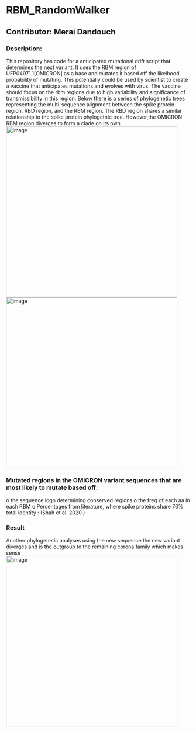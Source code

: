 # RBM_RandomWalker

## Contributor: Merai Dandouch

### Description: 
This repository has code for a anticipated mutational drift script that determines the next variant. It uses the RBM region of UFP04971.1[OMICRON] as a base and mutates it based off the likelhood probability of mutating. This potentially could be used by scientist to create a vaccine that anticipates mutations and evolves with virus. The vaccine should focus on the rbm regions due to high variability and significance of transmissibility in this region. Below there is a series of phylogenetic trees representing the multi-sequence alignment between the spike protein region, RBD region, and the RBM region. The RBD region shares a similar relationship to the spike protein phylogetnic tree. However,the OMICRON RBM region diverges to form a clade on its own. 
<img width="468" alt="image" src="https://user-images.githubusercontent.com/16998734/157924479-76e71eca-5ce1-455f-963d-fc43da2656ce.png">
<img width="468" alt="image" src="https://user-images.githubusercontent.com/16998734/157923880-17a5ea20-9bdb-4155-ac35-e22542afb23f.png">

### Mutated regions in the OMICRON variant sequences that are most likely to mutate based off: 
o	the sequence logo determining conserved regions 
o	the freq of each aa in each RBM 
o	Percentages from literature, where spike proteins share 76% total identity : (Shah et al. 2020.)

### Result
Another phylogenetic analyses using the new sequence,the new variant diverges and is the outgroup to the remaining corona family which makes sense
<img width="468" alt="image" src="https://user-images.githubusercontent.com/16998734/157924453-97930f3f-e3b7-497d-8845-4ffcc0b295f8.png">


